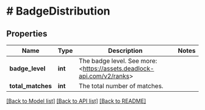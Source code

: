 # # BadgeDistribution

## Properties

Name | Type | Description | Notes
------------ | ------------- | ------------- | -------------
**badge_level** | **int** | The badge level. See more: &lt;https://assets.deadlock-api.com/v2/ranks&gt; |
**total_matches** | **int** | The total number of matches. |

[[Back to Model list]](../../README.md#models) [[Back to API list]](../../README.md#endpoints) [[Back to README]](../../README.md)
